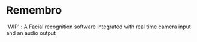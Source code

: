 # Remembro
'WIP' : A Facial recognition software integrated with real time camera input and an audio output

